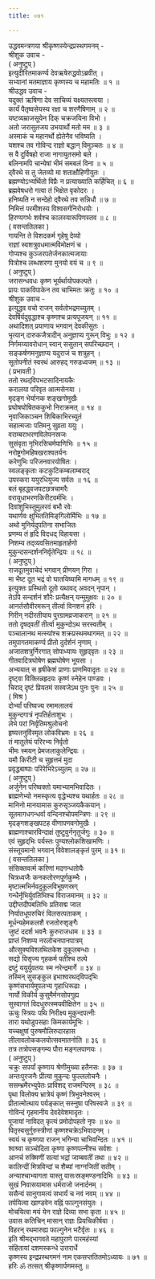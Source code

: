 ```yaml
---
title: ०७१

---
```

उद्धवमन्त्रणया श्रीकृष्णस्येन्द्रप्रस्थगमनम् -  
श्रीशुक उवाच -  
( अनुष्टुप् )  
इत्युदीरितमाकर्ण्य देवऋषेरुद्धवोऽब्रवीत् ।  
सभ्यानां मतमाज्ञाय कृष्णस्य च महामतिः ॥ १ ॥  
श्रीउद्धव उवाच -  
यदुक्तं ऋषिणा देव साचिव्यं यक्ष्यतस्त्वया ।  
कार्यं पैतृष्वसेयस्य रक्षा च शरणैषिणाम् ॥ २ ॥  
यष्टव्यम्राजसूयेन दिक् चक्रजयिना विभो ।  
अतो जरासुतजय उभयार्थो मतो मम ॥ ३ ॥  
अस्माकं च महानर्थो ह्येतेनैव भविष्यति ।  
यशश्च तव गोविन्द राज्ञो बद्धान् विमुञ्चतः ॥ ४ ॥  
स वै दुर्विषहो राजा नागायुतसमो बले ।  
बलिनामपि चान्येषां भीमं समबलं विना ॥ ५ ॥  
द्‌वैरथे स तु जेतव्यो मा शताक्षौहिणीयुतः ।  
ब्रह्मण्योऽभ्यर्थितो विप्रैः न प्रत्याख्याति कर्हिचित् ॥ ६ ॥  
ब्रह्मवेषधरो गत्वा तं भिक्षेत वृकोदरः ।  
हनिष्यति न सन्देहो द्‌वैरथे तव सन्निधौ ॥ ७ ॥  
निमित्तं परमीशस्य विश्वसर्गनिरोधयोः ।  
हिरण्यगर्भः शर्वश्च कालस्यारूपिणस्तव ॥ ८ ॥  
( वसन्ततिलका )  
गायन्ति ते विशदकर्म गृहेषु देव्यो  
राज्ञां स्वशत्रुवधमात्मविमोक्षणं च ।  
गोप्यश्च कुञ्जरपतेर्जनकात्मजायाः  
पित्रोश्च लब्धशरणा मुनयो वयं च ॥ ९ ॥  
( अनुष्टुप् )  
जरासन्धवधः कृष्ण भूर्यर्थायोपकल्पते ।  
प्रायः पाकविपाकेन तव चाभिमतः क्रतुः ॥ १० ॥  
श्रीशुक उवाच -  
इत्युद्धव वचो राजन् सर्वतोभद्रमच्युतम् ।  
देवर्षिर्यदुवृद्धाश्च कृष्णश्च प्रत्यपूजयन् ॥ ११ ॥  
अथादिशत् प्रयाणाय भगवान् देवकीसुतः ।  
भृत्यान् दारुकजैत्रादीन् अनुज्ञाप्य गुरून् विभुः ॥ १२ ॥  
निर्गमय्यावरोधान् स्वान् ससुतान् सपरिच्छदान् ।  
सङ्कर्षणमनुज्ञाप्य यदुराजं च शत्रुहन् ।  
सूतोपनीतं स्वरथं आरुहद् गरुडध्वजम् ॥ १३ ॥  
( प्रभावती )  
ततो रथद्‌विपभटसादिनायकैः  
करालया परिवृत आत्मसेनया ।  
मृदङ्‌ग भेर्यानक शङ्खगोमुखैः  
प्रघोषघोषितककुभो निराक्रमत् ॥ १४ ॥  
नृवाजिकाञ्चन शिबिकाभिरच्युतं  
सहात्मजाः पतिमनु सुव्रता ययुः ।  
वराम्बराभरणविलेपनस्रजः  
सुसंवृता नृभिरसिचर्मपाणिभिः ॥ १५ ॥  
नरोष्ट्रगोमहिषखराश्वतर्यनः  
करेणुभिः परिजनवारयोषितः ।  
स्वलङ्कृताः कटकुटिकम्बलाम्बराद्  
उपस्करा ययुरधियुज्य सर्वतः ॥ १६ ॥  
बलं बृहद्ध्वजपटछत्रचामरैः  
वरायुधाभरणकिरीटवर्मभिः ।  
दिवांशुभिस्तुमुलरवं बभौ रवेः  
यथार्णवः क्षुभिततिमिङ्‌गिलोर्मिभिः ॥ १७ ॥  
अथो मुनिर्यदुपतिना सभाजितः  
प्रणम्य तं हृदि विदधद् विहायसा ।  
निशम्य तद्‌व्यवसितमाहृतार्हणो  
मुकुन्दसन्दर्शननिर्वृतेन्द्रियः ॥ १८ ॥  
( अनुष्टुप् )  
राजदूतमुवाचेदं भगवान् प्रीणयन् गिरा ।  
मा भैष्ट दूत भद्रं वो घातयिष्यामि मागधम् ॥ १९ ॥  
इत्युक्तः प्रस्थितो दूतो यथावद् अवदन् नृपान् ।  
तेऽपि सन्दर्शनं शौरेः प्रत्यैक्षन् यन्मुमुक्षवः ॥ २० ॥  
आनर्तसौवीरमरून् तीर्त्वा विनशनं हरिः ।  
गिरीन् नदीरतीयाय पुरग्रामव्रजाकरान् ॥ २१ ॥  
ततो दृषद्‌वतीं तीर्त्वा मुकुन्दोऽथ सरस्वतीम् ।  
पञ्चालानथ मत्स्यांश्च शक्रप्रस्थमथागमत् ॥ २२ ॥  
तमुपागतमाकर्ण्य प्रीतो दुर्दर्शनं नृणाम् ।  
अजातशत्रुर्निरगात् सोपाध्यायः सुहृद्‌वृतः ॥ २३ ॥  
गीतवादित्रघोषेण ब्रह्मघोषेण भूयसा ।  
अभ्ययात् स हृषीकेशं प्राणाः प्राणमिवादृतः ॥ २४ ॥  
दृष्ट्वा विक्लिन्नहृदयः कृष्णं स्नेहेन पाण्डवः ।  
चिराद् दृष्टं प्रियतमं सस्वजेऽथ पुनः पुनः ॥ २५ ॥  
( मिश्र )  
दोर्भ्यां परिष्वज्य रमामलालयं  
मुकुन्दगात्रं नृपतिर्हताशुभः ।  
लेभे परां निर्वृतिमश्रुलोचनो  
हृष्यत्तनुर्विस्मृत लोकविभ्रमः ॥ २६ ॥  
तं मातुलेयं परिरभ्य निर्वृतो  
भीमः स्मयन् प्रेमजलाकुलेन्द्रियः ।  
यमौ किरीटी च सुहृत्तमं मुदा  
प्रवृद्धबाष्पाः परिरेभिरेऽच्युतम् ॥ २७ ॥  
( अनुष्टुप् )  
अर्जुनेन परिष्वक्तो यमाभ्यामभिवादितः ।  
ब्राह्मणेभ्यो नमस्कृत्य वृद्धेभ्यश्च यथार्हतः ॥ २८ ॥  
मानिनो मानयामास कुरुसृञ्जयकैकयान् ।  
सूतमागधगन्धर्वा वन्दिनश्चोपमन्त्रिणः ॥ २९ ॥  
मृदङ्‌गशङ्खपटह वीणापणवगोमुखैः ।  
ब्राह्मणाश्चारविन्दाक्षं तुष्टुवुर्ननृतुर्जगुः ॥ ३० ॥  
एवं सुहृद्‌भिः पर्यस्तः पुण्यश्लोकशिखामणिः ।  
संस्तूयमानो भगवान् विवेशालङ्कृतं पुरम् ॥ ३१ ॥  
( वसन्ततिलका )  
संसिक्तवर्त्म करिणां मदगन्धतोयैः  
चित्रध्वजैः कनकतोरणपूर्णकुम्भैः ।  
मृष्टात्मभिर्नवदुकूलविभूषणस्रग्  
गन्धैर्नृभिर्युवतिभिश्च विराजमानम् ॥ ३२ ॥  
उद्दीप्तदीपबलिभिः प्रतिसद्म जाल  
निर्यातधूपरुचिरं विलसत्पताकम् ।  
मूर्धन्यहेमकलशै रजतोरुशृङ्‌गैः  
जुष्टं ददर्श भवनैः कुरुराजधाम ॥ ३३ ॥  
प्राप्तं निशम्य नरलोचनपानपात्रम्  
औत्सुक्यविश्लथितकेश दुकूलबन्धाः ।  
सद्यो विसृज्य गृहकर्म पतींश्च तल्पे  
द्रष्टुं ययुर्युवतयः स्म नरेन्द्रमार्गे ॥ ३४ ॥  
तस्मिन् सुसङ्कुल इभाश्वरथद्‌विपद्‌भिः  
कृष्णंसभार्यमुपलभ्य गृहाधिरूढाः ।  
नार्यो विकीर्य कुसुमैर्मनसोपगुह्य  
सुस्वागतं विदधुरुत्स्मयवीक्षितेन ॥ ३५ ॥  
ऊचुः स्त्रियः पथि निरीक्ष्य मुकुन्दपत्नीः  
तारा यथोडुपसहाः किमकार्यमूभिः ।  
यच्चक्षुषां पुरुषमौलिरुदारहास  
लीलावलोककलयोत्सवमातनोति ॥ ३६ ॥  
तत्र तत्रोपसङ्‌गम्य पौरा मङ्‌गलपाणयः ।  
( अनुष्टुप् )  
चक्रुः सपर्यां कृष्णाय श्रेणीमुख्या हतैनसः ॥ ३७ ॥  
अन्तःपुरजनैः प्रीत्या मुकुन्दः फुल्ललोचनैः ।  
ससम्भ्रमैरभ्युपेतः प्राविशद् राजमन्दिरम् ॥ ३८ ॥  
पृथा विलोक्य भ्रात्रेयं कृष्णं त्रिभुवनेश्वरम् ।  
प्रीतात्मोत्थाय पर्यङ्कात् सस्नुषा परिषस्वजे ॥ ३९ ॥  
गोविन्दं गृहमानीय देवदेवेशमादृतः ।  
पूजायां नाविदत् कृत्यं प्रमोदोपहतो नृपः ॥ ४० ॥  
पितृस्वसुर्गुरुस्त्रीणां कृष्णश्चक्रेऽभिवादनम् ।  
स्वयं च कृष्णया राजन् भगिन्या चाभिवन्दितः ॥ ४१ ॥  
श्वश्र्वा सञ्चोदिता कृष्णा कृष्णपत्नीश्च सर्वशः ।  
आनर्च रुक्मिणीं सत्यां भद्रां जाम्बवतीं तथा ॥ ४२ ॥  
कालिन्दीं मित्रविन्दां च शैब्यां नाग्नजितीं सतीम् ।  
अन्याश्चाभ्यागता यास्तु वासःस्रङ्‌मण्डनादिभिः ॥ ४३ ॥  
सुखं निवासयामास धर्मराजो जनार्दनम् ।  
ससैन्यं सानुगामत्यं सभार्यं च नवं नवम् ॥ ४४ ॥  
तर्पयित्वा खाण्डवेन वह्निं फाल्गुनसंयुतः ।  
मोचयित्वा मयं येन राज्ञे दिव्या सभा कृता ॥ ४५ ॥  
उवास कतिचिन् मासान् राज्ञः प्रियचिकीर्षया ।  
विहरन् रथमारुह्य फाल्गुनेन भटैर्वृतः ॥ ४६ ॥  
इति श्रीमद्भागवते महापुराणे पारमहंस्यां  
संहितायां दशमस्कन्धे उत्तरार्धे  
कृष्णस्य इन्द्रप्रस्थगमनं नाम एकसप्ततितमोऽध्यायः ॥ ७१ ॥  
हरिः ॐ तत्सत् श्रीकृष्णार्पणमस्तु ॥